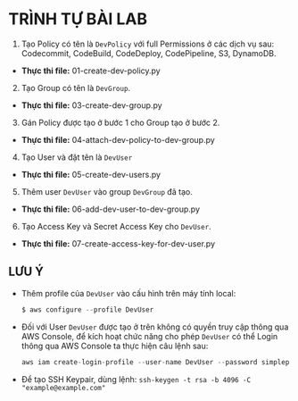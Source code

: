# TRÌNH TỰ BÀI LAB
1. Tạo Policy có tên là `DevPolicy` với full Permissions ở các dịch vụ sau: Codecommit, CodeBuild, CodeDeploy, CodePipeline, S3, DynamoDB.

- **Thực thi file:** 01-create-dev-policy.py
 
2. Tạo Group có tên là `DevGroup`.
- **Thực thi file:** 03-create-dev-group.py
 
3. Gán Policy được tạo ở bước 1 cho Group tạo ở bước 2.
- **Thực thi file:** 04-attach-dev-policy-to-dev-group.py

4. Tạo User và đặt tên là `DevUser`
- **Thực thi file:** 05-create-dev-users.py

5. Thêm user `DevUser` vào group `DevGroup` đã tạo.
- **Thực thi file:** 06-add-dev-user-to-dev-group.py

6. Tạo Access Key và Secret Access Key cho `DevUser`.
- **Thực thi file:** 07-create-access-key-for-dev-user.py

## LƯU Ý

- Thêm profile của `DevUser` vào cấu hình trên máy tính local:
    ```c
    $ aws configure --profile DevUser
    ```

- Đối với User `DevUser` được tạo ở trên không có quyền truy cập thông qua AWS Console, để kích hoạt chức năng cho phép `DevUser` có thể Login thông qua AWS Console ta thực hiện câu lệnh sau:

    ```c
    aws iam create-login-profile --user-name DevUser --password simplepassword123 --no-password-reset-required
    ```

- Để tạo SSH Keypair, dùng lệnh:
`ssh-keygen -t rsa -b 4096 -C "example@example.com"`

